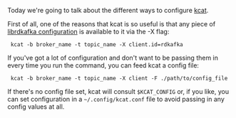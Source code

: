 Today we're going to talk about the different ways to configure [kcat](https://github.com/edenhill/kcat).

First of all, one of the reasons that kcat is so useful is that any piece of [librdkafka configuration](https://github.com/confluentinc/librdkafka/blob/master/CONFIGURATION.md) is available to it via the -X flag:

```
 kcat -b broker_name -t topic_name -X client.id=rdkafka
```

If you've got a lot of configuration and don't want to be passing them in every time you run the command, you can feed kcat a config file:

```
 kcat -b broker_name -t topic_name -X client -F ./path/to/config_file
```

If there's no config file set, kcat will consult `$KCAT_CONFIG` or, if you like, you can set configuration in a `~/.config/kcat.conf` file to avoid passing in any config values at all. 